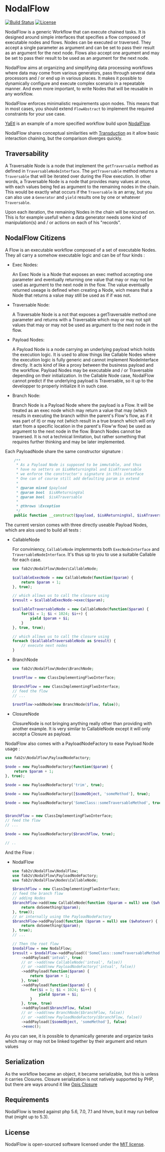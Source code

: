 # NodalFlow

[![Build Status](https://travis-ci.org/fab2s/NodalFlow.svg?branch=master)](https://travis-ci.org/fab2s/NodalFlow) [![License](https://poser.pugx.org/fab2s/nodalflow/license)](https://packagist.org/packages/fab2s/nodalflow)

NodalFlow is a generic Workflow that can execute chained tasks. It is designed around simple interfaces that specifies a flow composed of executable nodes and flows. Nodes can be executed or traversed. They accept a single parameter as argument and can be set to pass their result as an argument for the next node.
Flows also accept one argument and may be set to pass their result to be used as an argument for the next node.

NodalFlow aims at organizing and simplifying data processing workflows where data may come from various generators, pass through several data processors and / or end up in various places. It makes it possible to dynamically configure and execute complex scenario in a repeatable manner. And even more important, to write Nodes that will be reusable in any workflow.

NodalFlow enforces minimalistic requirements upon nodes. This means that in most cases, you should extend `FlowAbstract` to implement the required constraints for your use case.

[YaEtl](https://github.com/fab2s/YaEtl) is an example of a more specified workflow build upon [NodalFlow](https://github.com/fab2s/NodalFlow).

NodalFlow shares conceptual similarities with [Transduction](https://en.wikipedia.org/wiki/Transduction) as it allow basic interaction chaining, but the comparison diverges quickly.

## Traversability

A Traversable Node is a node that implement the `getTraversable` method as defined in `TraversableNodeInterface`. The `getTraversable` method returns a `Traversable` that will be iterated over during the Flow execution. In other words, a Traversable Node is a node that provides many values at once, with each values being fed as argument to the remaining nodes in the chain. This would be exactly what occurs if the `Traversable` is an array, but you can also use a `Generator` and `yield` results one by one or whatever `Traversable`.

Upon each iteration, the remaining Nodes in the chain will be recursed on. This is for example usefull when a data generator needs some kind of manipulation(s) and / or actions on each of his "records".

## NodalFlow Citizens

A Flow is an executable workflow composed of a set of executable Nodes. They all carry a somehow executable logic and can be of four kinds :

* Exec Nodes:

    An Exec Node is a Node that exposes an exec method accepting one parameter and eventually returning one value that may or may not be used as argument to the next node in the flow. The value eventually returned useage is defined when creating a Node, wich means that a Node that returns a value may still be used as if if was not.

* Traversable Node:

    A Traversable Node is a not that exposes a getTraversable method one parameter and returns with a Traversable which may or may not spit values that may or may not be used as argument to the next node in the flow.

* Payload Nodes:

    A Payload Node is a node carrying an underlying payload which holds the execution logic. It is used to allow things like Callable Nodes where the execution logic is fully generic and cannot implement NodeInterface directly. It acts kind of like a proxy between the business payload and the workflow. Payload Nodes may be executable and / or Traversable depending on their initialization. In the Callable Node case, NodalFlow cannot predict if the underlying payload is Traversable, so it up to the developper to properly initialize it in such case.

* Branch Node:

    Branch Node is a Payload Node where the payload is a Flow. It will be treated as an exec node which may return a value that may (which results in executing the branch within the parent's Flow's flow, as if it was part of it) or may not (which result in a true branch which will only start from a specific location in the parent's Flow'w flow) be used as argument to the next node in the flow.
    Branch Nodes cannot be traversed. It is not a technical limitation, but rather something that requires further thinking and may be later implemented.

Each PayloadNode share the same constructor signature :

```php
    /**
     * As a Payload Node is supposed to be immutable, and thus
     * have no setters on $isAReturningVal and $isATraversable
     * we enforce the constructor's signature in this interface
     * One can of course still add defaulting param in extend
     *
     * @param mixed $payload
     * @param bool  $isAReturningVal
     * @param bool  $isATraversable
     *
     * @throws \Exception
     */
    public function __construct($payload, $isAReturningVal, $isATraversable = false);
```

The current version comes with three directly useable Payload Nodes, which are alos used to build all tests :

* CallableNode

    For conviniency, `CallableNode` implemments both `ExecNodeInterface` and `TraversableNodeInterface`. It's thus up to you to use a suitable Callable for each case.
    ```php
    use fab2s\NodalFlow\Nodes\CallableNode;

    $callableExecNode = new CallableNode(function($param) {
        return $param + 1;
    }, true);

    // which allows us to call the closure using
    $result = $callableExecNode->exec($param);

    $callableTraversableNode = new CallableNode(function($param) {
        for($i = 1; $i < 1024; $i++) {
            yield $param + $i;
        }
    }, true, true);

    // which allows us to call the closure using
    foreach ($callableTraversableNode as $result) {
        // execute next nodes
    }
    ```

* BranchNode

    ```php
    use fab2s\NodalFlow\Nodes\BranchNode;

    $rootFlow = new ClassImplementingFlwoInterface;

    $branchFlow = new ClassImplementingFlwoInterface;
    // feed the flow
    // ...

    $rootFlow->addNode(new BranchNode($flow, false));
    ```

* ClosureNode

    ClosureNode is not bringing anything really other than providing with another example. It is very similar to CallableNode except it will only accept a Closure as payload.

NodalFlow also comes with a PayloadNodeFactory to ease Payload Node usage :
```php
use fab2s\NodalFlow\PayloadNodeFactory;

$node = new PayloadNodeFactory(function($param) {
    return $param + 1;
}, true);

$node = new PayloadNodeFactory('trim', true);

$node = new PayloadNodeFactory([$someObject, 'someMethod'], true);

$node = new PayloadNodeFactory('SomeClass::someTraversableMethod', true, true);


$branchFlow = new ClassImplementingFlwoInterface;
// feed the flow
// ...

$node = new PayloadNodeFactory($branchFlow, true);

// ..
```

And the Flow :

* NodalFlow

    ```php
    use fab2s\NodalFlow\NodalFlow;
    use fab2s\NodalFlow\PayloadNodeFactory;
    use fab2s\NodalFlow\Nodes\CallableNode;

    $branchFlow = new ClassImplementingFlwoInterface;
    // feed the branch flow
    // adding Nodes
    $branchFlow->add(new CallableNode(function ($param = null) use ($whatever) {
        return doSomething($param);
    }, true));
    // or internally using the PayloadNodeFactory
    $branchFlow->addPayload(function ($param = null) use ($whatever) {
        return doSomething($param);
    }, true);
    // ...

    // Then the root flow
    $nodalFlow = new NodalFlow;
    $result = $nodalFlow->addPayload(('SomeClass::someTraversableMethod', true, true))
        ->addPayload('intval', true)
        // or ->add(new CallableNode('intval', false))
        // or ->add(new PayloadNodeFactory('intval', false))
        ->addPayload(function($param) {
            return $param + 1;
        }, true)
        ->addPayload(function($param) {
            for($i = 1; $i < 1024; $i++) {
                yield $param + $i;
            }
        }, true, true)
        ->addPayload($branchFlow, false)
        // or ->add(new BranchNode($branchFlow, false))
        // or ->add(new PayloadNodeFactory($branchFlow, false))
        ->addPayload([$someObject, 'someMethod'], false)
        ->exec();
    ```

As you can see, it is possible to dynamically generate and organize tasks which may or may not be linked together by their argument and return values

## Serialization

As the workflow became an object, it became serializable, but this is unless it carries Closures. Closure serialization is not natively supported by PHP, but there are ways around it like [Opis Closure](https://github.com/opis/closure)


## Requirements

NodalFlow is tested against php 5.6, 7.0, 7.1 and hhvm, but it may run bellow that (might up to 5.3).


## License

NodalFlow is open-sourced software licensed under the [MIT license](http://opensource.org/licenses/MIT).